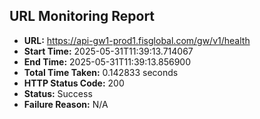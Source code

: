 ## URL Monitoring Report

- **URL:** https://api-gw1-prod1.fisglobal.com/gw/v1/health
- **Start Time:** 2025-05-31T11:39:13.714067
- **End Time:** 2025-05-31T11:39:13.856900
- **Total Time Taken:** 0.142833 seconds
- **HTTP Status Code:** 200
- **Status:** Success
- **Failure Reason:** N/A
